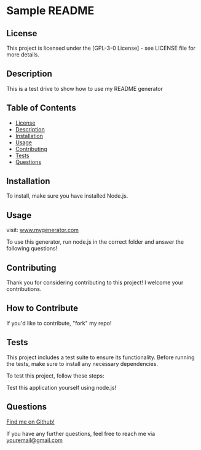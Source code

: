 # Sample README

## License

This project is licensed under the [GPL-3-0 License] - see LICENSE file for more details.



## Description

This is a test drive to show how to use my README generator   

## Table of Contents

- [License](#license)
- [Description](#description)
- [Installation](#installation)
- [Usage](#usage)
- [Contributing](#contributing)
- [Tests](#tests)
- [Questions](#questions)

## Installation

To install, make sure you have installed Node.js.  

## Usage

visit: www.mygenerator.com

To use this generator, run node.js in the correct folder and answer the following questions!

## Contributing

Thank you for considering contributing to this project! I welcome your contributions.

## How to Contribute

If you'd like to contribute, "fork" my repo!

## Tests

This project includes a test suite to ensure its functionality. Before running the tests, make sure to install any necessary dependencies.

To test this project, follow these steps: 

Test this application yourself using node.js!

## Questions

[Find me on Github!](github.com/your-username)

If you have any further questions, feel free to reach me via youremail@gmail.com

